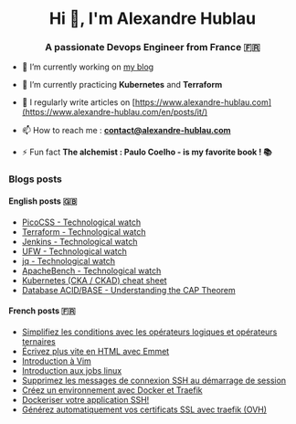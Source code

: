 <h1 align="center">Hi 👋, I'm Alexandre Hublau</h1>
<h3 align="center">A passionate <strong>Devops Engineer</strong> from France 🇫🇷</h3>

- 🔭 I’m currently working on [my blog](https://www.alexandre-hublau.com)

- 🌱 I’m currently practicing **Kubernetes** and **Terraform**

- 📝 I regularly write articles on [https://www.alexandre-hublau.com](https://www.alexandre-hublau.com/en/posts/it/)

- 📫 How to reach me : **contact@alexandre-hublau.com**

- ⚡ Fun fact **The alchemist : Paulo Coelho - is my favorite book ! 📚**

### Blogs posts

#### English posts 🇬🇧

<!-- BLOG-POST-EN-LIST:START -->
- [PicoCSS - Technological watch](https://www.alexandre-hublau.com/en/posts/it/technological-watch-picocss/)
- [Terraform - Technological watch](https://www.alexandre-hublau.com/en/posts/it/technological-watch-terraform/)
- [Jenkins - Technological watch](https://www.alexandre-hublau.com/en/posts/it/technological-watch-jenkins/)
- [UFW - Technological watch](https://www.alexandre-hublau.com/en/posts/it/technological-watch-ufw/)
- [jq - Technological watch](https://www.alexandre-hublau.com/en/posts/it/technological-watch-jq/)
- [ApacheBench - Technological watch](https://www.alexandre-hublau.com/en/posts/it/technological-watch-apachebench/)
- [Kubernetes &lpar;CKA / CKAD&rpar; cheat sheet](https://www.alexandre-hublau.com/en/posts/it/cheat-sheet-kubernetes-cka-ckad/)
- [Database ACID/BASE - Understanding the CAP Theorem](https://www.alexandre-hublau.com/en/posts/it/technological-watch-CAP-theorem/)
<!-- BLOG-POST-EN-LIST:END -->

#### French posts 🇫🇷

<!-- BLOG-POST-FR-LIST:START -->
- [Simplifiez les conditions avec les opérateurs logiques et opérateurs ternaires](https://www.alexandre-hublau.com/fr/posts/it/conditions-operateurs-logiques-ternaires/)
- [Écrivez plus vite en HTML avec Emmet](https://www.alexandre-hublau.com/fr/posts/it/emmet-ecrire-html-vite/)
- [Introduction à Vim](https://www.alexandre-hublau.com/fr/posts/it/introduction-a-vim/)
- [Introduction aux jobs linux](https://www.alexandre-hublau.com/fr/posts/it/introduction-jobs-linux/)
- [Supprimez les messages de connexion SSH au démarrage de session](https://www.alexandre-hublau.com/fr/posts/it/supprimer-messages-ssh-connexion/)
- [Créez un environnement avec Docker et Traefik](https://www.alexandre-hublau.com/fr/posts/it/creer-environnement-docker-traefik/)
- [Dockeriser votre application SSH!](https://www.alexandre-hublau.com/fr/posts/it/dockeriser-application-ssh/)
- [Générez automatiquement vos certificats SSL avec traefik &lpar;OVH&rpar;](https://www.alexandre-hublau.com/fr/posts/it/generer-certificat-https-docker-traefik/)
<!-- BLOG-POST-FR-LIST:END -->

